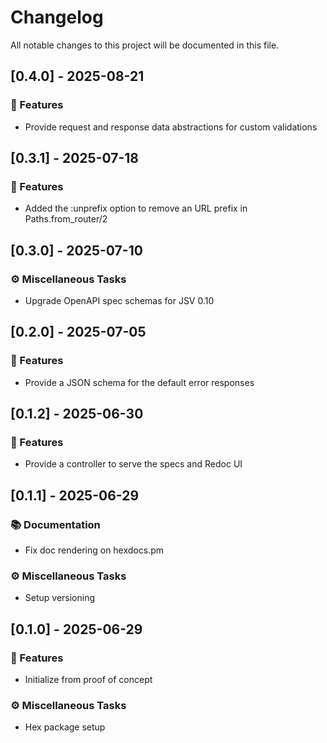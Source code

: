 # Changelog

All notable changes to this project will be documented in this file.

## [0.4.0] - 2025-08-21

### 🚀 Features

- Provide request and response data abstractions for custom validations

## [0.3.1] - 2025-07-18

### 🚀 Features

- Added the :unprefix option to remove an URL prefix in Paths.from_router/2

## [0.3.0] - 2025-07-10

### ⚙️ Miscellaneous Tasks

- Upgrade OpenAPI spec schemas for JSV 0.10

## [0.2.0] - 2025-07-05

### 🚀 Features

- Provide a JSON schema for the default error responses

## [0.1.2] - 2025-06-30

### 🚀 Features

- Provide a controller to serve the specs and Redoc UI

## [0.1.1] - 2025-06-29

### 📚 Documentation

- Fix doc rendering on hexdocs.pm

### ⚙️ Miscellaneous Tasks

- Setup versioning

## [0.1.0] - 2025-06-29

### 🚀 Features

- Initialize from proof of concept

### ⚙️ Miscellaneous Tasks

- Hex package setup

<!-- generated by git-cliff -->
